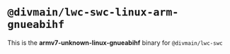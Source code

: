 # `@divmain/lwc-swc-linux-arm-gnueabihf`

This is the **armv7-unknown-linux-gnueabihf** binary for `@divmain/lwc-swc`
